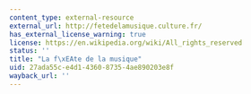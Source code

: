 ```yaml
---
content_type: external-resource
external_url: http://fetedelamusique.culture.fr/
has_external_license_warning: true
license: https://en.wikipedia.org/wiki/All_rights_reserved
status: ''
title: "La f\xEAte de la musique"
uid: 27ada55c-e4d1-4360-8735-4ae890203e8f
wayback_url: ''
---
```

